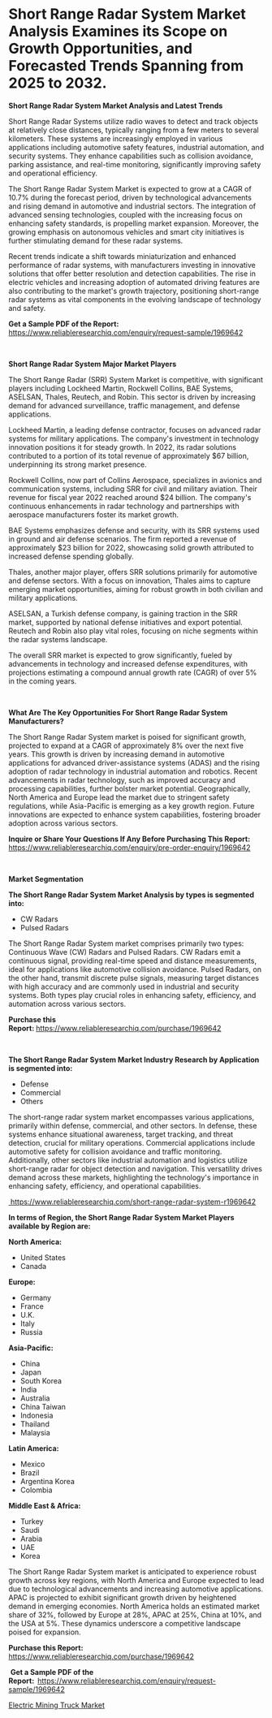 <p><h1>Short Range Radar System Market Analysis Examines its Scope on Growth Opportunities, and Forecasted Trends Spanning from 2025 to 2032.</h1></p><p><strong>Short Range Radar System Market Analysis and Latest Trends</strong></p>
<p><p>Short Range Radar Systems utilize radio waves to detect and track objects at relatively close distances, typically ranging from a few meters to several kilometers. These systems are increasingly employed in various applications including automotive safety features, industrial automation, and security systems. They enhance capabilities such as collision avoidance, parking assistance, and real-time monitoring, significantly improving safety and operational efficiency.</p><p>The Short Range Radar System Market is expected to grow at a CAGR of 10.7% during the forecast period, driven by technological advancements and rising demand in automotive and industrial sectors. The integration of advanced sensing technologies, coupled with the increasing focus on enhancing safety standards, is propelling market expansion. Moreover, the growing emphasis on autonomous vehicles and smart city initiatives is further stimulating demand for these radar systems.</p><p>Recent trends indicate a shift towards miniaturization and enhanced performance of radar systems, with manufacturers investing in innovative solutions that offer better resolution and detection capabilities. The rise in electric vehicles and increasing adoption of automated driving features are also contributing to the market's growth trajectory, positioning short-range radar systems as vital components in the evolving landscape of technology and safety.</p></p>
<p><strong>Get a Sample PDF of the Report:&nbsp;</strong> <a href="https://www.reliableresearchiq.com/enquiry/request-sample/1969642?utm_campaign=2471&utm_medium=2&utm_source=Github&utm_content=ia&utm_term=20022025&utm_id=short-range-radar-system">https://www.reliableresearchiq.com/enquiry/request-sample/1969642</a></p>
<p>&nbsp;</p>
<p><strong>Short Range Radar System Major Market Players</strong></p>
<p><p>The Short Range Radar (SRR) System Market is competitive, with significant players including Lockheed Martin, Rockwell Collins, BAE Systems, ASELSAN, Thales, Reutech, and Robin. This sector is driven by increasing demand for advanced surveillance, traffic management, and defense applications.</p><p>Lockheed Martin, a leading defense contractor, focuses on advanced radar systems for military applications. The company's investment in technology innovation positions it for steady growth. In 2022, its radar solutions contributed to a portion of its total revenue of approximately $67 billion, underpinning its strong market presence.</p><p>Rockwell Collins, now part of Collins Aerospace, specializes in avionics and communication systems, including SRR for civil and military aviation. Their revenue for fiscal year 2022 reached around $24 billion. The company's continuous enhancements in radar technology and partnerships with aerospace manufacturers foster its market growth.</p><p>BAE Systems emphasizes defense and security, with its SRR systems used in ground and air defense scenarios. The firm reported a revenue of approximately $23 billion for 2022, showcasing solid growth attributed to increased defense spending globally.</p><p>Thales, another major player, offers SRR solutions primarily for automotive and defense sectors. With a focus on innovation, Thales aims to capture emerging market opportunities, aiming for robust growth in both civilian and military applications.</p><p>ASELSAN, a Turkish defense company, is gaining traction in the SRR market, supported by national defense initiatives and export potential. Reutech and Robin also play vital roles, focusing on niche segments within the radar systems landscape.</p><p>The overall SRR market is expected to grow significantly, fueled by advancements in technology and increased defense expenditures, with projections estimating a compound annual growth rate (CAGR) of over 5% in the coming years.</p></p>
<p>&nbsp;</p>
<p><strong>What Are The Key Opportunities For Short Range Radar System Manufacturers?</strong></p>
<p><p>The Short Range Radar System market is poised for significant growth, projected to expand at a CAGR of approximately 8% over the next five years. This growth is driven by increasing demand in automotive applications for advanced driver-assistance systems (ADAS) and the rising adoption of radar technology in industrial automation and robotics. Recent advancements in radar technology, such as improved accuracy and processing capabilities, further bolster market potential. Geographically, North America and Europe lead the market due to stringent safety regulations, while Asia-Pacific is emerging as a key growth region. Future innovations are expected to enhance system capabilities, fostering broader adoption across various sectors.</p></p>
<p><strong>Inquire or Share Your Questions If Any Before Purchasing This Report:</strong> <a href="https://www.reliableresearchiq.com/enquiry/pre-order-enquiry/1969642?utm_campaign=2471&utm_medium=2&utm_source=Github&utm_content=ia&utm_term=20022025&utm_id=short-range-radar-system">https://www.reliableresearchiq.com/enquiry/pre-order-enquiry/1969642</a></p>
<p>&nbsp;</p>
<p><strong>Market Segmentation</strong></p>
<p><strong>The Short Range Radar System Market Analysis by types is segmented into:</strong></p>
<p><ul><li>CW Radars</li><li>Pulsed Radars</li></ul></p>
<p><p>The Short Range Radar System market comprises primarily two types: Continuous Wave (CW) Radars and Pulsed Radars. CW Radars emit a continuous signal, providing real-time speed and distance measurements, ideal for applications like automotive collision avoidance. Pulsed Radars, on the other hand, transmit discrete pulse signals, measuring target distances with high accuracy and are commonly used in industrial and security systems. Both types play crucial roles in enhancing safety, efficiency, and automation across various sectors.</p></p>
<p><strong>Purchase this Report:&nbsp;</strong><a href="https://www.reliableresearchiq.com/purchase/1969642?utm_campaign=2471&utm_medium=2&utm_source=Github&utm_content=ia&utm_term=20022025&utm_id=short-range-radar-system">https://www.reliableresearchiq.com/purchase/1969642</a></p>
<p>&nbsp;</p>
<p><strong>The Short Range Radar System Market Industry Research by Application is segmented into:</strong></p>
<p><ul><li>Defense</li><li>Commercial</li><li>Others</li></ul></p>
<p><p>The short-range radar system market encompasses various applications, primarily within defense, commercial, and other sectors. In defense, these systems enhance situational awareness, target tracking, and threat detection, crucial for military operations. Commercial applications include automotive safety for collision avoidance and traffic monitoring. Additionally, other sectors like industrial automation and logistics utilize short-range radar for object detection and navigation. This versatility drives demand across these markets, highlighting the technology's importance in enhancing safety, efficiency, and operational capabilities.</p></p>
<p><a href="https://www.reliableresearchiq.com/short-range-radar-system-r1969642?utm_campaign=2471&utm_medium=2&utm_source=Github&utm_content=ia&utm_term=20022025&utm_id=short-range-radar-system">&nbsp;https://www.reliableresearchiq.com/short-range-radar-system-r1969642</a></p>
<p><strong>In terms of Region, the Short Range Radar System Market Players available by Region are:</strong></p>
<p>
    <p> <strong> North America: </strong>
        <ul>
            <li>United States</li>
            <li>Canada</li>
        </ul>
        </p> 
    <p> <strong> Europe: </strong>
        <ul>
            <li>Germany</li>
            <li>France</li>
            <li>U.K.</li>
            <li>Italy</li>
            <li>Russia</li>
        </ul>
        </p> 
    <p> <strong> Asia-Pacific: </strong>
        <ul>
            <li>China</li>
            <li>Japan</li>
            <li>South Korea</li>
            <li>India</li>
            <li>Australia</li>
            <li>China Taiwan</li>
            <li>Indonesia</li>
            <li>Thailand</li>
            <li>Malaysia</li>
        </ul>
        </p> 
    <p> <strong> Latin America: </strong>
        <ul>
            <li>Mexico</li>
            <li>Brazil</li>
            <li>Argentina Korea</li>
            <li>Colombia</li>
        </ul>
        </p> 
    <p> <strong> Middle East & Africa: </strong>
        <ul>
            <li>Turkey</li>
            <li>Saudi</li>
            <li>Arabia</li>
            <li>UAE</li>
            <li>Korea</li>
        </ul>
    </p>
    </p>
<p><p>The Short Range Radar System market is anticipated to experience robust growth across key regions, with North America and Europe expected to lead due to technological advancements and increasing automotive applications. APAC is projected to exhibit significant growth driven by heightened demand in emerging economies. North America holds an estimated market share of 32%, followed by Europe at 28%, APAC at 25%, China at 10%, and the USA at 5%. These dynamics underscore a competitive landscape poised for expansion.</p></p>
<p><strong>Purchase this Report: </strong><a href="https://www.reliableresearchiq.com/purchase/1969642?utm_campaign=2471&utm_medium=2&utm_source=Github&utm_content=ia&utm_term=20022025&utm_id=short-range-radar-system">https://www.reliableresearchiq.com/purchase/1969642</a></p>
<p>&nbsp;<strong>Get a Sample PDF of the Report:&nbsp;&nbsp;</strong><a href="https://www.reliableresearchiq.com/enquiry/request-sample/1969642?utm_campaign=2471&utm_medium=2&utm_source=Github&utm_content=ia&utm_term=20022025&utm_id=short-range-radar-system">https://www.reliableresearchiq.com/enquiry/request-sample/1969642</a></p>
<p><strong></strong></p>
<p><p><a href="https://github.com/dolorespeddico90/Market-Research-Report-List-1/blob/main/electric-mining-truck-market.md?utm_campaign=2471&utm_medium=2&utm_source=Github&utm_content=ia&utm_term=20022025&utm_id=short-range-radar-system">Electric Mining Truck Market</a></p></p>